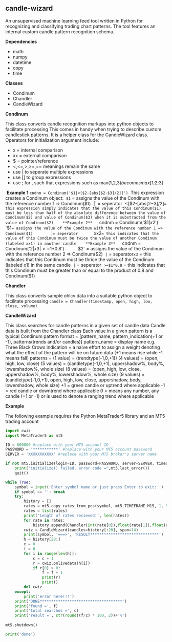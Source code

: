## candle-wizard

An unsupervised machine learning feed tool written in Python for recognizing and classifying trading chart patterns. The tool features an internal custom candle pattern recognition schema.

**Dependencies**

- math
- numpy
- datetime
- copy
- time

**Classes**

- Condinum
- Chandler
- CandleWizard

**Condinum**

This class converts candle recognition markups into python objects to facilitate processing
This comes in handy when trying to describe custom candlestick patterns. It is a helper class for the CandleWizard class.
Operators for initialization argument include:

- x = internal comparison
- xx = external comparison
- $ = pointer/reference
- <,<=,>,>=,== meanings remain the same
- use | to seperate multiple expressions    
- use [] to group expressions
- use ; for , such that expressions such as max($1,$2,$3) becomes max[$1;$2;$3]

​	**Example 1**
​	`cndnm = Condinum('$1|<[$2-[abs[$2-$3]/2]]')`
​	This expression creates a Condinum object:
​		`$1` = assigns the value of the Condinum with the reference number 1 => Condinum($1) 
​		`|` = seperator
​		`<[$2-[abs[$2-$3]/2]` = this expression simply indicates that the value of this Condinum($1) must be less than half of the absolute difference between the value of Condinum($2) and value of Condinum($3) when it is substracted from the value of Condinum($2)
​	**Example 2**
​	`cndnm = Condinum('$1|x2')`
​		`$1` = assigns the value of the Condinum with the reference number 1 => Condinum($1) 
​		`|` = seperator
​		`xx2` = this indicates that the value of this Condinum must be twice the value of another Condinum (labeled xx1) in another candle
​	**Example 3**
​	`cndnm = Condinum('$2|x3|>=$1*0.8')`
​		`$2` = assigns the value of the Condinum with the reference number 2 => Condinum($2) 
​		`|` = seperator
​		`x3` = this indicates that this Condinum must be thrice the value of the Condinum (labeled x1) in the same candle
​		`|` = seperator
​		`>=$1*0.8` = this indicates that this Condinum must be greater than or equal to the product of 0.8 and Condinum($1)

**Chandler**

This class converts sample ohlcv data into a suitable python object to facilitate processing
		`candle = Chandler(timestamp, open, high, low, close, volume)`

**CandleWizard**

This class searches for candle patterns in a given set of candle data
Candle data is built from the Chandler class
Each value in a given pattern is a typical Condinum
	pattern format = [pattern_name, pattern_indication(+1 or -1), patterns(trends and/or candles)]
		pattern_name = display name e.g. Three Black Crows
		indication = a naive effort to assign a weight denoting what the effect of the pattern will be on future data (+1 means rise while -1 means fall)
		patterns = 
			(1 value) = (trendtype(-1,0,+1))
			(4 values) = (open, high, low, close)
			(5 values) = (candletype(-1,0,+1), uppershadow%, body%, lowershadow%, whole size)
			(8 values) = (open, high, low, close, uppershadow%, body%, lowershadow%, whole size)
			(9 values) = (candletype(-1,0,+1), open, high, low, close, uppershadow, body, lowershadow, whole size)
	+1 = green candle or uptrend where applicable
	-1 = red candle or downtrend where applicable
	 0 = means any number, any candle (+1 or -1) or is used to denote a ranging trend where applicable

**Example**

The following example requires the Python MetaTrader5 library and an MT5 trading account

```python
import cwiz
import MetaTrader5 as mt5

ID = 000000 #replace with your MT5 account ID
PASSWORD = '***********' #replace with your MT5 account password
SERVER = 'XXXXXXXXXXX' #replace with your MT5 broker's server name

if not mt5.initialize(login=ID, password=PASSWORD, server=SERVER, timeout=15000):
    print("initialize() failed, error code =",mt5.last_error())
    quit()

while True:
    symbol = input('Enter symbol name or just press Enter to exit: ')
    if symbol == '': break
    try:
        history = []
        rates = mt5.copy_rates_from_pos(symbol, mt5.TIMEFRAME_M15, 1, 500)
        rates = list(rates)
        print('Length of rates recieved:', len(rates))
        for rate in rates:
            history.append(Chandler(int(rate[0]),float(rate[1]),float(rate[2]),float(rate[3]),float(rate[4]),float(rate[7])))
        cwiz = CandleWizard(candles=history[:20], span=14)
        print(symbol, '===>', 'RESULT******************************')
        h = history[20:]
        c = 0
        f = 0
        for i in range(len(h)):
            c = c + 1
            r = cwiz.onlivedata(h[i])
            if r[0] > 0:
                f = f + 1
                print(r)
                print()
        del cwiz
    except:
        print('error here!!!')
    print('DONE************************************')
    print('found =', f)
    print('total searches =', c)
    print('result =', str(round((f/c) * 100, 2))+'%')
    
mt5.shutdown()

print('done')
```

